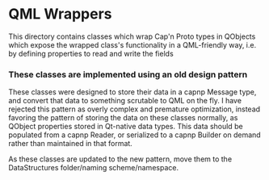 # QML Wrappers

This directory contains classes which wrap Cap'n Proto types in QObjects which expose the wrapped class's functionality
in a QML-friendly way, i.e. by defining properties to read and write the fields

### These classes are implemented using an old design pattern

These classes were designed to store their data in a capnp Message type, and convert that data to something scrutable
to QML on the fly. I have rejected this pattern as overly complex and premature optimization, instead favoring the
pattern of storing the data on these classes normally, as QObject properties stored in Qt-native data types. This data
should be populated from a capnp Reader, or serialized to a capnp Builder on demand rather than maintained in that
format.

As these classes are updated to the new pattern, move them to the DataStructures folder/naming scheme/namespace.
